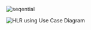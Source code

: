 ![seqential](https://user-images.githubusercontent.com/78857812/107847099-b3cbaf80-6e0e-11eb-97ad-6c67b8a698a9.png)



![HLR using Use Case Diagram](https://user-images.githubusercontent.com/78858575/107847513-3a35c080-6e12-11eb-9e7e-d7de2dd391b7.png)
